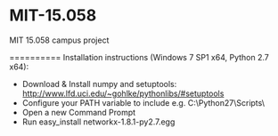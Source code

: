 MIT-15.058
==========

MIT 15.058 campus project

==========
Installation instructions (Windows 7 SP1 x64, Python 2.7 x64):
 - Download & Install numpy and setuptools: http://www.lfd.uci.edu/~gohlke/pythonlibs/#setuptools
 - Configure your PATH variable to include e.g. C:\Python27\Scripts\
 - Open a new Command Prompt
 - Run easy_install networkx-1.8.1-py2.7.egg